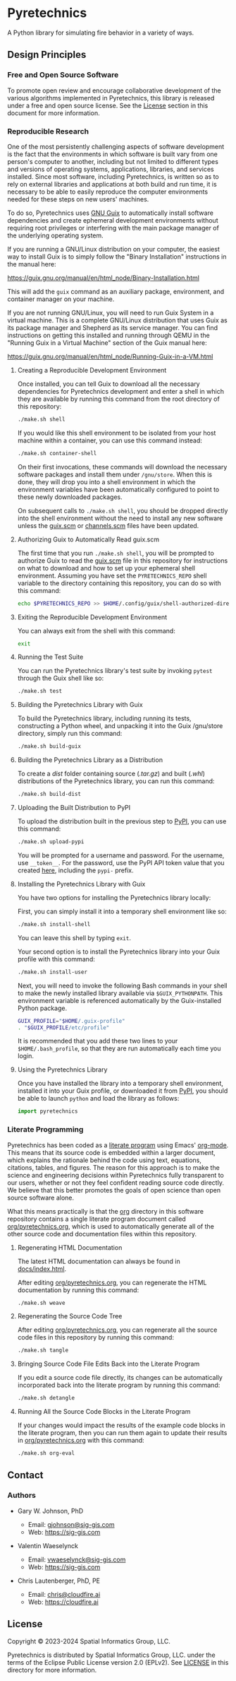# Pyretechnics

A Python library for simulating fire behavior in a variety of ways.

## Design Principles

### Free and Open Source Software

To promote open review and encourage collaborative development of the
various algorithms implemented in Pyretechnics, this library is
released under a free and open source license. See the
[License](#license) section in this document for more information.

### Reproducible Research

One of the most persistently challenging aspects of software
development is the fact that the environments in which software is
built vary from one person's computer to another, including but not
limited to different types and versions of operating systems,
applications, libraries, and services installed. Since most software,
including Pyretechnics, is written so as to rely on external libraries
and applications at both build and run time, it is necessary to be
able to easily reproduce the computer environments needed for these
steps on new users' machines.

To do so, Pyretechnics uses [GNU Guix](https://guix.gnu.org) to
automatically install software dependencies and create ephemeral
development environments without requiring root privileges or
interfering with the main package manager of the underlying operating
system.

If you are running a GNU/Linux distribution on your computer, the
easiest way to install Guix is to simply follow the "Binary
Installation" instructions in the manual here:

https://guix.gnu.org/manual/en/html_node/Binary-Installation.html

This will add the `guix` command as an auxiliary package, environment,
and container manager on your machine.

If you are not running GNU/Linux, you will need to run Guix System in
a virtual machine. This is a complete GNU/Linux distribution that uses
Guix as its package manager and Shepherd as its service manager. You
can find instructions on getting this installed and running through
QEMU in the "Running Guix in a Virtual Machine" section of the Guix
manual here:

https://guix.gnu.org/manual/en/html_node/Running-Guix-in-a-VM.html

1.  Creating a Reproducible Development Environment

    Once installed, you can tell Guix to download all the necessary
    dependencies for Pyretechnics development and enter a shell in
    which they are available by running this command from the root
    directory of this repository:

    ```sh
    ./make.sh shell
    ```

    If you would like this shell environment to be isolated from your
    host machine within a container, you can use this command instead:

    ```sh
    ./make.sh container-shell
    ```

    On their first invocations, these commands will download the
    necessary software packages and install them under `/gnu/store`.
    When this is done, they will drop you into a shell environment in
    which the environment variables have been automatically configured
    to point to these newly downloaded packages.
    
    On subsequent calls to `./make.sh shell`, you should be dropped
    directly into the shell environment without the need to install
    any new software unless the [guix.scm](guix.scm) or
    [channels.scm](channels.scm) files have been updated.

2.  Authorizing Guix to Automatically Read guix.scm

    The first time that you run `./make.sh shell`, you will be
    prompted to authorize Guix to read the [guix.scm](guix.scm) file
    in this repository for instructions on what to download and how to
    set up your ephemeral shell environment. Assuming you have set the
    `PYRETECHNICS_REPO` shell variable to the directory containing
    this repository, you can do so with this command:

    ```sh
    echo $PYRETECHNICS_REPO >> $HOME/.config/guix/shell-authorized-directories
    ```

3.  Exiting the Reproducible Development Environment

    You can always exit from the shell with this command:

    ```sh
    exit
    ```

4.  Running the Test Suite

    You can run the Pyretechnics library's test suite by invoking
    `pytest` through the Guix shell like so:

    ```sh
    ./make.sh test
    ```

5.  Building the Pyretechnics Library with Guix

    To build the Pyretechnics library, including running its tests,
    constructing a Python wheel, and unpacking it into the Guix
    /gnu/store directory, simply run this command:

    ```sh
    ./make.sh build-guix
    ```

6.  Building the Pyretechnics Library as a Distribution

    To create a *dist* folder containing source (*.tar.gz*) and built (*.whl*)
    distributions of the Pyretechnics library, you can run this command:

    ```sh
    ./make.sh build-dist
    ```

7.  Uploading the Built Distribution to PyPI

    To upload the distribution built in the previous step to
    [PyPI](https://pypi.org/), you can use this command:

    ```sh
    ./make.sh upload-pypi
    ```

    You will be prompted for a username and password. For the
    username, use `__token__`. For the password, use the PyPI API
    token value that you created
    [here](https://pypi.org/manage/account/#api-tokens), including the
    `pypi-` prefix.

8.  Installing the Pyretechnics Library with Guix

    You have two options for installing the Pyretechnics library locally:

    First, you can simply install it into a temporary shell
    environment like so:

    ```sh
    ./make.sh install-shell
    ```

    You can leave this shell by typing `exit`.

    Your second option is to install the Pyretechnics library into
    your Guix profile with this command:

    ```sh
    ./make.sh install-user
    ```

    Next, you will need to invoke the following Bash commands in your
    shell to make the newly installed library available via
    `$GUIX_PYTHONPATH`. This environment variable is referenced
    automatically by the Guix-installed Python package.

    ```sh
    GUIX_PROFILE="$HOME/.guix-profile"
    . "$GUIX_PROFILE/etc/profile"
    ```

    It is recommended that you add these two lines to your
    `$HOME/.bash_profile`, so that they are run automatically each
    time you login.

9.  Using the Pyretechnics Library

    Once you have installed the library into a temporary shell
    environment, installed it into your Guix profile, or downloaded it
    from [PyPI](https://pypi.org/), you should be able to launch
    `python` and load the library as follows:

    ```python
    import pyretechnics
    ```

### Literate Programming

Pyretechnics has been coded as a [literate
program](https://en.wikipedia.org/wiki/Literate_programming) using
Emacs' [org-mode](http://orgmode.org/worg/org-contrib/babel/). This
means that its source code is embedded within a larger document, which
explains the rationale behind the code using text, equations,
citations, tables, and figures. The reason for this approach is to
make the science and engineering decisions within Pyretechnics fully
transparent to our users, whether or not they feel confident reading
source code directly. We believe that this better promotes the goals
of open science than open source software alone.

What this means practically is that the [org](org) directory in this
software repository contains a single literate program document called
[org/pyretechnics.org](org/pyretechnics.org), which is used to
automatically generate all of the other source code and documentation
files within this repository.

1.  Regenerating HTML Documentation

    The latest HTML documentation can always be found in
    [docs/index.html](docs/index.html).

    After editing [org/pyretechnics.org](org/pyretechnics.org), you can
    regenerate the HTML documentation by running this command:

    ```sh
    ./make.sh weave
    ```

2.  Regenerating the Source Code Tree

    After editing [org/pyretechnics.org](org/pyretechnics.org), you can
    regenerate all the source code files in this repository by running
    this command:

    ```sh
    ./make.sh tangle
    ```

3.  Bringing Source Code File Edits Back into the Literate Program

    If you edit a source code file directly, its changes can be
    automatically incorporated back into the literate program by
    running this command:

    ```sh
    ./make.sh detangle
    ```

4.  Running All the Source Code Blocks in the Literate Program

    If your changes would impact the results of the example code
    blocks in the literate program, then you can run them again to
    update their results in
    [org/pyretechnics.org](org/pyretechnics.org) with this command:

    ```sh
    ./make.sh org-eval
    ```

## Contact

### Authors

- Gary W. Johnson, PhD
  - Email: gjohnson@sig-gis.com
  - Web: <https://sig-gis.com>

- Valentin Waeselynck
  - Email: vwaeselynck@sig-gis.com
  - Web: <https://sig-gis.com>

- Chris Lautenberger, PhD, PE
  - Email: chris@cloudfire.ai
  - Web: <https://cloudfire.ai>

<a id="license"></a>
## License

Copyright © 2023-2024 Spatial Informatics Group, LLC.

Pyretechnics is distributed by Spatial Informatics Group, LLC. under
the terms of the Eclipse Public License version 2.0 (EPLv2). See
[LICENSE](LICENSE) in this directory for more information.
